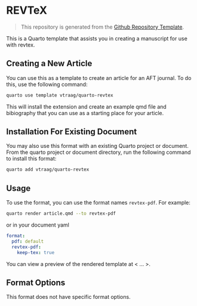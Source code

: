 # REVTeX

> This repository is generated from the [Github Repository Template](https://docs.github.com/en/repositories/creating-and-managing-repositories/creating-a-repository-from-a-template).

This is a Quarto template that assists you in creating a manuscript for use with revtex.

## Creating a New Article

You can use this as a template to create an article for an AFT journal. To do this, use the following command:

```bash
quarto use template vtraag/quarto-revtex
```

This will install the extension and create an example qmd file and bibiography that you can use as a starting place for your article.

## Installation For Existing Document

You may also use this format with an existing Quarto project or document. From the quarto project or document directory, run the following command to install this format:

```bash
quarto add vtraag/quarto-revtex
```

## Usage

To use the format, you can use the format names `revtex-pdf`. For example:

```bash
quarto render article.qmd --to revtex-pdf
```

or in your document yaml

```yaml
format:
  pdf: default
  revtex-pdf:
    keep-tex: true    
```

You can view a preview of the rendered template at < ... >.

## Format Options

This format does not have specific format options.
